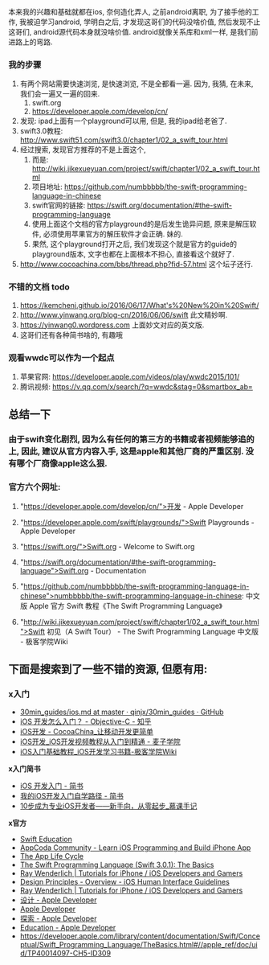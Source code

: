本来我的兴趣和基础就都在ios, 奈何造化弄人, 之前android离职, 为了接手他的工作, 我被迫学习android, 学明白之后, 才发现这哥们的代码没啥价值, 然后发现不止这哥们, android源代码本身就没啥价值. android就像关系库和xml一样, 是我们前进路上的弯路.

### 我的步骤

1. 有两个网站需要快速浏览, 是快速浏览, 不是全都看一遍. 因为, 我猜, 在未来, 我们会一遍又一遍的回来.
   1. swift.org
   2. https://developer.apple.com/develop/cn/
2. 发现: ipad上面有一个playground可以用, 但是, 我的ipad给老爸了.
3. swift3.0教程: http://www.swift51.com/swift3.0/chapter1/02_a_swift_tour.html
4. 经过搜索, 发现官方推荐的不是上面这个, 
   1. 而是: http://wiki.jikexueyuan.com/project/swift/chapter1/02_a_swift_tour.html
   2. 项目地址: https://github.com/numbbbbb/the-swift-programming-language-in-chinese
   3. swift官网的链接: https://swift.org/documentation/#the-swift-programming-language
   4. 使用上面这个文档的官方playground的是后发生诡异问题, 原来是解压软件, 必须使用苹果官方的解压软件才会正确. 妹的.
   5. 果然, 这个playground打开之后, 我们发现这个就是官方的guide的playground版本, 文字也都在上面根本不担心, 直接看这个就好了.
5. http://www.cocoachina.com/bbs/thread.php?fid-57.html 这个坛子还行.



### 不错的文档 todo

1. https://kemchenj.github.io/2016/06/17/What's%20New%20in%20Swift/
2. http://www.yinwang.org/blog-cn/2016/06/06/swift 此文精妙啊.
3. https://yinwang0.wordpress.com 上面妙文对应的英文版.
4. 这哥们还有各种简书啥的, 有趣哦


### 观看wwdc可以作为一个起点

1. 苹果官网: https://developer.apple.com/videos/play/wwdc2015/101/
2. 腾讯视频: https://v.qq.com/x/search/?q=wwdc&stag=0&smartbox_ab=




## 总结一下

### 由于swift变化剧烈, 因为么有任何的第三方的书籍或者视频能够追的上, 因此, 建议从官方内容入手, 这是apple和其他厂商的严重区别. 没有哪个厂商像apple这么狠.

### 官方六个网址:

1. 
   "https://developer.apple.com/develop/cn/">开发 - Apple Developer

2. "https://developer.apple.com/swift/playgrounds/">Swift Playgrounds - Apple Developer
3. "https://swift.org/">Swift.org - Welcome to Swift.org
4. "https://swift.org/documentation/#the-swift-programming-language">Swift.org - Documentation
5. "https://github.com/numbbbbb/the-swift-programming-language-in-chinese">numbbbbb/the-swift-programming-language-in-chinese: 中文版 Apple 官方 Swift 教程《The Swift Programming Language》
6. "http://wiki.jikexueyuan.com/project/swift/chapter1/02_a_swift_tour.html">Swift 初见（A Swift Tour） - The Swift Programming Language 中文版 - 极客学院Wiki



## 下面是搜索到了一些不错的资源, 但愿有用:

### x入门

- [30min_guides/ios.md at master · qinjx/30min_guides · GitHub](https://github.com/qinjx/30min_guides/blob/master/ios.md)
- [iOS 开发怎么入门？ - Objective-C - 知乎](https://www.zhihu.com/question/20264108)
- [iOS开发 - CocoaChina_让移动开发更简单](http://www.cocoachina.com/ios/)
- [iOS开发_iOS开发视频教程从入门到精通 - 麦子学院](http://www.maiziedu.com/course/ios/)
- [iOS入门基础教程_iOS开发学习书籍-极客学院Wiki](http://wiki.jikexueyuan.com/index.php/list/ios)

**x入门简书**

- [iOS 开发入门 - 简书](http://www.jianshu.com/p/KSuDqb)
- [我的iOS开发入门自学路径 - 简书](http://www.jianshu.com/p/4be17ec40cfc)
- [10步成为专业iOS开发者——新手向，从零起步_慕课手记](http://www.imooc.com/article/1299)

**x官方**

- [Swift Education](http://swifteducation.github.io/)
- [AppCoda Community - Learn iOS Programming and Build iPhone App](http://www.appcoda.com/)
- [The App Life Cycle](https://developer.apple.com/library/content/documentation/iPhone/Conceptual/iPhoneOSProgrammingGuide/TheAppLifeCycle/TheAppLifeCycle.html#//apple_ref/doc/uid/TP40007072-CH2-SW1)
- [The Swift Programming Language (Swift 3.0.1): The Basics](https://developer.apple.com/library/content/documentation/Swift/Conceptual/Swift_Programming_Language/TheBasics.html#//apple_ref/doc/uid/TP40014097-CH5-ID309)
- [Ray Wenderlich | Tutorials for iPhone / iOS Developers and Gamers](https://www.raywenderlich.com/)
- [Design Principles - Overview - iOS Human Interface Guidelines](https://developer.apple.com/ios/human-interface-guidelines/overview/design-principles/)
- [Ray Wenderlich | Tutorials for iPhone / iOS Developers and Gamers](https://www.raywenderlich.com/)
- [设计 - Apple Developer](https://developer.apple.com/design/cn/)
- [Apple Developer](https://developer.apple.com/cn/)
- [探索 - Apple Developer](https://developer.apple.com/discover/cn/)
- [Education - Apple Developer](https://developer.apple.com/education/)
- https://developer.apple.com/library/content/documentation/Swift/Conceptual/Swift_Programming_Language/TheBasics.html#//apple_ref/doc/uid/TP40014097-CH5-ID309
